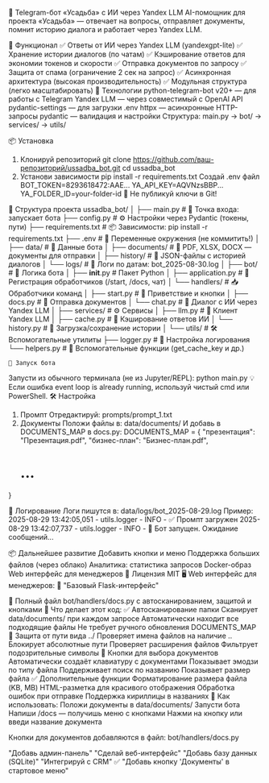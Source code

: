 🏡 Telegram-бот «Усадьба» с ИИ через Yandex LLM
AI-помощник для проекта «Усадьба» — отвечает на вопросы, отправляет документы, помнит историю диалога и работает через Yandex LLM.

🚀 Функционал
✅ Ответы от ИИ через Yandex LLM (yandexgpt-lite)
✅ Хранение истории диалогов (по чатам)
✅ Кэширование ответов для экономии токенов и скорости
✅ Отправка документов по запросу
✅ Защита от спама (ограничение 2 сек на запрос)
✅ Асинхронная архитектура (высокая производительность)
✅ Модульная структура (легко масштабировать)
🧰 Технологии
python-telegram-bot v20+ — для работы с Telegram
Yandex LLM — через совместимый с OpenAI API
pydantic-settings — для загрузки .env
httpx — асинхронные HTTP-запросы
pydantic — валидация и настройки
Структура: main.py → bot/ → services/ → utils/

📦 Установка
1. Клонируй репозиторий
git clone https://github.com/ваш-репозиторий/ussadba_bot.git
cd ussadba_bot
2. Установи зависимости
pip install -r requirements.txt
Создай .env файл
BOT_TOKEN=8293618472:AAE...
YA_API_KEY=AQVNzsBBP...
YA_FOLDER_ID=your-folder-id
🔐 Не публикуй ключи в Git! 

📁 Структура проекта
ussadba_bot/
│
├── main.py                     # 🚀 Точка входа: запускает бота
├── config.py                   # ⚙️ Настройки через Pydantic (токены, пути)
├── requirements.txt            # 📦 Зависимости: pip install -r requirements.txt
├── .env                        # 🔐 Переменные окружения (не коммитить!)
│
├── data/                       # 📁 Данные бота
│   ├── documents/              # 📄 PDF, XLSX, DOCX — документы для отправки
│   ├── history/                # 💬 JSON-файлы с историей диалогов
│   └── logs/                   # 📝 Логи по датам: bot_2025-08-30.log
│
├── bot/                        # 🤖 Логика бота
│   ├── __init__.py             # Пакет Python
│   ├── application.py          # 🧩 Регистрация обработчиков (/start, /docs, чат)
│   └── handlers/               # 📥 Обработчики команд
│       ├── start.py            # 🎉 Приветствие и кнопки
│       ├── docs.py             # 📎 Отправка документов
│       └── chat.py             # 💬 Диалог с ИИ через Yandex LLM
│
├── services/                   # ⚙️ Сервисы
│   ├── llm.py                  # 🧠 Клиент Yandex LLM
│   ├── cache.py                # 💾 Кэширование ответов ИИ
│   └── history.py              # 📜 Загрузка/сохранение истории
│
└── utils/                      # 🛠 Вспомогательные утилиты
    ├── logger.py               # 📢 Настройка логирования
    └── helpers.py              # 🔧 Вспомогательные функции (get_cache_key и др.)
    
    🧪 Запуск бота
Запусти из обычного терминала (не из Jupyter/REPL):
python main.py
💡 Если ошибка event loop is already running, используй чистый cmd или PowerShell. 
🛠 Настройка
1. Промпт
Отредактируй:
prompts/prompt_1.txt
2. Документы
Положи файлы в:
data/documents/
И добавь в DOCUMENTS_MAP в docs.py:
DOCUMENTS_MAP = {
    "презентация": "Презентация.pdf",
    "бизнес-план": "Бизнес-план.pdf",
    # ...
}

🐞 Логирование
Логи пишутся в:
data/logs/bot_2025-08-29.log
Пример:
2025-08-29 13:42:05,051 - utils.logger - INFO - ✅ Промпт загружен
2025-08-29 13:42:07,737 - utils.logger - INFO - 🚀 Бот запущен. Ожидание сообщений...

📦 Дальнейшее развитие
Добавить кнопки и меню
Поддержка больших файлов (через облако)
Аналитика: статистика запросов
Docker-образ
Web интерфейс для менеджеров
📄 Лицензия
MIT
🖥️ Web интерфейс для менеджеров: 🧱 "Базовый Flask-интерфейс"

📄 Полный файл bot/handlers/docs.py с автосканированием, защитой и кнопками
🔧 Что делает этот код:
✅ Автосканирование папки
Сканирует data/documents/ при каждом запросе
Автоматически находит все подходящие файлы
Не требует ручного обновления DOCUMENTS_MAP
🔐 Защита от пути вида ../
Проверяет имена файлов на наличие ..
Блокирует абсолютные пути
Проверяет расширения файлов
Фильтрует подозрительные символы
📄 Кнопки для выбора документов
Автоматически создаёт клавиатуру с документами
Показывает эмодзи по типу файла
Поддерживает поиск по названию
Показывает размер файла
✅ Дополнительные функции
Форматирование размера файла (KB, MB)
HTML-разметка для красивого отображения
Обработка ошибок при отправке
Поддержка кириллицы в названиях
🚀 Как использовать:
Положи документы в data/documents/
Запусти бота
Напиши /docs — получишь меню с кнопками
Нажми на кнопку или введи название документа



Кнопки для документов добавляются в файл:
bot/handlers/docs.py

"Добавь админ-панель"
"Сделай веб-интерфейс"
"Добавь базу данных (SQLite)"
"Интегрируй с CRM"
✅ "Добавь кнопку 'Документы' в стартовое меню"


